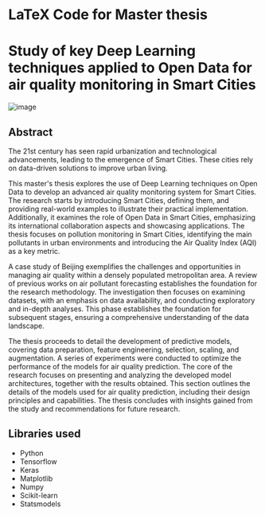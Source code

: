 LaTeX Code for Master thesis
======

# Study of key Deep Learning techniques applied to Open Data for air quality monitoring in Smart Cities
![image](https://github.com/user-attachments/assets/8a343b4b-cc8f-4696-ba69-bcaa40d25c27)

## Abstract
The 21st century has seen rapid urbanization and technological advancements, leading to the emergence of Smart Cities. These cities rely on data-driven solutions to improve urban living. 

This master's thesis explores the use of Deep Learning techniques on Open Data to develop an advanced air quality monitoring system for Smart Cities. The research starts by introducing Smart Cities, defining them, and providing real-world examples to illustrate their practical implementation. 
Additionally, it examines the role of Open Data in Smart Cities, emphasizing its international collaboration aspects and showcasing applications. The thesis focuses on pollution monitoring in Smart Cities, identifying the main pollutants in urban environments and introducing the Air Quality Index (AQI) as a key metric. 

A case study of Beijing exemplifies the challenges and opportunities in managing air quality within a densely populated metropolitan area. 
A review of previous works on air pollutant forecasting establishes the foundation for the research methodology. 
The investigation then focuses on examining datasets, with an emphasis on data availability, and conducting exploratory and in-depth analyses. This phase establishes the foundation for subsequent stages, ensuring a comprehensive understanding of the data landscape. 

The thesis proceeds to detail the development of predictive models, covering data preparation, feature engineering, selection, scaling, and augmentation. A series of experiments were conducted to optimize the performance of the models for air quality prediction. 
The core of the research focuses on presenting and analyzing the developed model architectures, together with the results obtained. 
This section outlines the details of the models used for air quality prediction, including their design principles and capabilities. The thesis concludes with insights gained from the study and recommendations for future research. ​

## Libraries used

* Python
* Tensorflow
* Keras
* Matplotlib
* Numpy
* Scikit-learn
* Statsmodels

